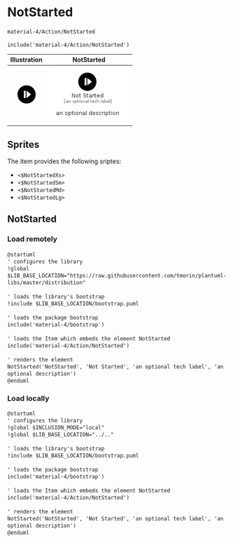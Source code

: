 # NotStarted


```text
material-4/Action/NotStarted
```

```text
include('material-4/Action/NotStarted')
```



| Illustration | NotStarted |
| :---: | :---: |
| ![illustration for Illustration](../../material-4/Action/NotStarted.png) | ![illustration for NotStarted](../../material-4/Action/NotStarted.Local.png) |



## Sprites
The item provides the following sriptes:

- `<$NotStartedXs>`
- `<$NotStartedSm>`
- `<$NotStartedMd>`
- `<$NotStartedLg>`





## NotStarted

### Load remotely
```plantuml
@startuml
' configures the library
!global $LIB_BASE_LOCATION="https://raw.githubusercontent.com/tmorin/plantuml-libs/master/distribution"

' loads the library's bootstrap
!include $LIB_BASE_LOCATION/bootstrap.puml

' loads the package bootstrap
include('material-4/bootstrap')

' loads the Item which embeds the element NotStarted
include('material-4/Action/NotStarted')

' renders the element
NotStarted('NotStarted', 'Not Started', 'an optional tech label', 'an optional description')
@enduml
```

### Load locally
```plantuml
@startuml
' configures the library
!global $INCLUSION_MODE="local"
!global $LIB_BASE_LOCATION="../.."

' loads the library's bootstrap
!include $LIB_BASE_LOCATION/bootstrap.puml

' loads the package bootstrap
include('material-4/bootstrap')

' loads the Item which embeds the element NotStarted
include('material-4/Action/NotStarted')

' renders the element
NotStarted('NotStarted', 'Not Started', 'an optional tech label', 'an optional description')
@enduml
```

